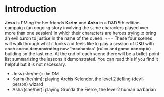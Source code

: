 # Introduction

<span class="green-text"><strong>Jess</strong></span> is DMing for her friends <span class="blue-text"><strong>Karim</strong></span> and <span class="red-text"><strong>Asha</strong></span> in a D&D 5th edition campaign (an ongoing story involving the same characters played over more than one session) in which their characters are heroes trying to bring an evil baron to justice in the name of the queen.
+++
These four scenes will walk through what it looks and feels like to play a session of D&D with each scene demonstrating new “mechanics” (rules and game concepts) building on the last one. At the end of each scene there will be a bullet-point list summarizing the lessons it demonstrated. You can read this if you find it helpful but it is not necessary.

* <span class="green-text">Jess (she/her): the DM
* <span class="blue-text">Karim (he/him): playing Archis Kelendor, the level 2 tiefling (devil-person) wizard
* <span class="red-text">Asha (she/her): playing Grunda the Fierce, the level 2 human barbarian
